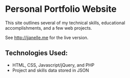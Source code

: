 # Personal Portfolio Website
This site outlines several of my technical skills, educational accomplishments, and a few web projects.

See http://jjanelle.me for the live version.

## Technologies Used:
* HTML, CSS, Javascript/jQuery, and PHP
* Project and skills data stored in JSON
